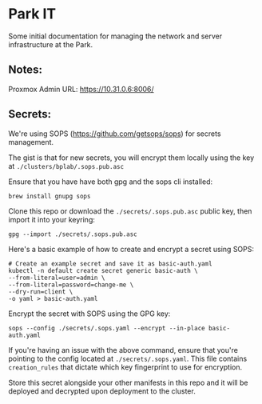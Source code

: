 # Park IT

Some initial documentation for managing the network and server infrastructure at the Park.

## Notes:
Proxmox Admin URL: https://10.31.0.6:8006/

## Secrets:
We're using SOPS (https://github.com/getsops/sops) for secrets management.

The gist is that for new secrets, you will encrypt them locally using the key at `./clusters/bplab/.sops.pub.asc` 

Ensure that you have have both gpg and the sops cli installed:
```
brew install gnupg sops
```
Clone this repo or download the `./secrets/.sops.pub.asc` public key, then import it into your keyring:
```
gpg --import ./secrets/.sops.pub.asc
```
Here's a basic example of how to create and encrypt a secret using SOPS:
```
# Create an example secret and save it as basic-auth.yaml
kubectl -n default create secret generic basic-auth \
--from-literal=user=admin \
--from-literal=password=change-me \
--dry-run=client \
-o yaml > basic-auth.yaml
```
Encrypt the secret with SOPS using the GPG key:
```
sops --config ./secrets/.sops.yaml --encrypt --in-place basic-auth.yaml
```
If you're having an issue with the above command, ensure that you're pointing to the config located at `./secrets/.sops.yaml`. This file contains `creation_rules` that dictate which key fingerprint to use for encryption.

Store this secret alongside your other manifests in this repo and it will be deployed and decrypted upon deployment to the cluster.